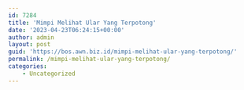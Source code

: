 ```yaml
---
id: 7284
title: 'Mimpi Melihat Ular Yang Terpotong'
date: '2023-04-23T06:24:15+00:00'
author: admin
layout: post
guid: 'https://bos.awn.biz.id/mimpi-melihat-ular-yang-terpotong/'
permalink: /mimpi-melihat-ular-yang-terpotong/
categories:
    - Uncategorized
---
```


